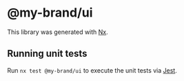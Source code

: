 # @my-brand/ui

This library was generated with [Nx](https://nx.dev).

## Running unit tests

Run `nx test @my-brand/ui` to execute the unit tests via [Jest](https://jestjs.io).
